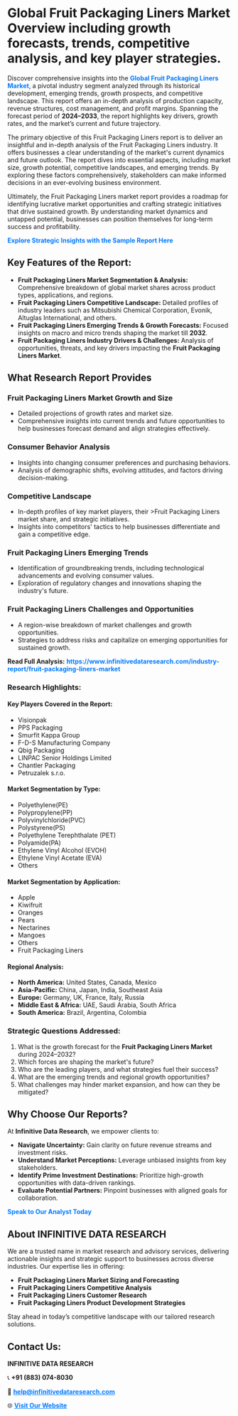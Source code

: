 <h1>Global Fruit Packaging Liners Market Overview including growth forecasts, trends, competitive analysis, and key player strategies.</h1>
<p>
Discover comprehensive insights into the 
<a href="https://www.infinitivedataresearch.com/industry-report/fruit-packaging-liners-market" rel="dofollow" style="color: #007BFF; text-decoration: none;"><strong>Global Fruit Packaging Liners Market</strong></a>, a pivotal industry segment analyzed through its historical development, emerging trends, growth prospects, and competitive landscape. This report offers an in-depth analysis of production capacity, revenue structures, cost management, and profit margins. Spanning the forecast period of <strong>2024–2033</strong>, the report highlights key drivers, growth rates, and the market’s current and future trajectory.
</p>
<p>
The primary objective of this Fruit Packaging Liners report is to deliver an insightful and in-depth analysis of the Fruit Packaging Liners industry. It offers businesses a clear understanding of the market's current dynamics and future outlook. The report dives into essential aspects, including market size, growth potential, competitive landscapes, and emerging trends. By exploring these factors comprehensively, stakeholders can make informed decisions in an ever-evolving business environment.
</p>
<p>
Ultimately, the Fruit Packaging Liners market report provides a roadmap for identifying lucrative market opportunities and crafting strategic initiatives that drive sustained growth. By understanding market dynamics and untapped potential, businesses can position themselves for long-term success and profitability.
</p>
<p>
<a href="https://www.infinitivedataresearch.com/request-sample/reportId=111010" style="color: #007BFF; text-decoration: none;"><strong>Explore Strategic Insights with the Sample Report Here</strong></a>
</p>

<h2>Key Features of the Report:</h2>
<ul>
<li><strong>Fruit Packaging Liners Market Segmentation & Analysis:</strong> Comprehensive breakdown of global market shares across product types, applications, and regions.</li>
<li><strong>Fruit Packaging Liners Competitive Landscape:</strong> Detailed profiles of industry leaders such as Mitsubishi Chemical Corporation, Evonik, Altuglas International, and others.</li>
<li><strong>Fruit Packaging Liners Emerging Trends & Growth Forecasts:</strong> Focused insights on macro and micro trends shaping the market till <strong>2032</strong>.</li>
<li><strong>Fruit Packaging Liners Industry Drivers & Challenges:</strong> Analysis of opportunities, threats, and key drivers impacting the <strong>Fruit Packaging Liners Market</strong>.</li>
</ul>

<h2>What Research Report Provides</h2>
<h3>Fruit Packaging Liners Market Growth and Size</h3>
<ul>
<li>Detailed projections of growth rates and market size.</li>
<li>Comprehensive insights into current trends and future opportunities to help businesses forecast demand and align strategies effectively.</li>
</ul>

<h3>Consumer Behavior Analysis</h3>
<ul>
<li>Insights into changing consumer preferences and purchasing behaviors.</li>
<li>Analysis of demographic shifts, evolving attitudes, and factors driving decision-making.</li>
</ul>

<h3>Competitive Landscape</h3>
<ul>
<li>In-depth profiles of key market players, their >Fruit Packaging Liners market share, and strategic initiatives.</li>
<li>Insights into competitors' tactics to help businesses differentiate and gain a competitive edge.</li>
</ul>

<h3>Fruit Packaging Liners Emerging Trends</h3>
<ul>
<li>Identification of groundbreaking trends, including technological advancements and evolving consumer values.</li>
<li>Exploration of regulatory changes and innovations shaping the industry's future.</li>
</ul>

<h3>Fruit Packaging Liners Challenges and Opportunities</h3>
<ul>
<li>A region-wise breakdown of market challenges and growth opportunities.</li>
<li>Strategies to address risks and capitalize on emerging opportunities for sustained growth.</li>
</ul>
<p><strong>Read Full Analysis:</strong> <a href="https://www.infinitivedataresearch.com/industry-report/fruit-packaging-liners-market" rel="dofollow" style="color: #007BFF; text-decoration: none;"><strong>https://www.infinitivedataresearch.com/industry-report/fruit-packaging-liners-market</strong></a></p>
<h3>Research Highlights:</h3>
<h4>Key Players Covered in the Report:</h4>
<ul><li>Visionpak</li><li>PPS Packaging</li><li>Smurfit Kappa Group</li><li>F-D-S Manufacturing Company</li><li>Qbig Packaging</li><li>LINPAC Senior Holdings Limited</li><li>Chantler Packaging</li><li>Petruzalek s.r.o.</li></ul>
<h4>Market Segmentation by Type:</h4>
<ul><li>Polyethylene(PE)</li><li>Polypropylene(PP)</li><li>Polyvinylchloride(PVC)</li><li>Polystyrene(PS)</li><li>Polyethylene Terephthalate (PET)</li><li>Polyamide(PA)</li><li>Ethylene Vinyl Alcohol (EVOH)</li><li>Ethylene Vinyl Acetate (EVA)</li><li>Others</li></ul>
<h4>Market Segmentation by Application:</h4>
<ul><li>Apple</li><li>Kiwifruit</li><li>Oranges</li><li>Pears</li><li>Nectarines</li><li>Mangoes</li><li>Others</li><li>Fruit Packaging Liners</li></ul>

<h4>Regional Analysis:</h4>
<ul>
<li><strong>North America:</strong> United States, Canada, Mexico</li>
<li><strong>Asia-Pacific:</strong> China, Japan, India, Southeast Asia</li>
<li><strong>Europe:</strong> Germany, UK, France, Italy, Russia</li>
<li><strong>Middle East & Africa:</strong> UAE, Saudi Arabia, South Africa</li>
<li><strong>South America:</strong> Brazil, Argentina, Colombia</li>
</ul>

<h3>Strategic Questions Addressed:</h3>
<ol>
<li>What is the growth forecast for the <strong>Fruit Packaging Liners Market</strong> during 2024–2032?</li>
<li>Which forces are shaping the market's future?</li>
<li>Who are the leading players, and what strategies fuel their success?</li>
<li>What are the emerging trends and regional growth opportunities?</li>
<li>What challenges may hinder market expansion, and how can they be mitigated?</li>
</ol>

<h2>Why Choose Our Reports?</h2>
<p>At <strong>Infinitive Data Research</strong>, we empower clients to:</p>
<ul>
<li><strong>Navigate Uncertainty:</strong> Gain clarity on future revenue streams and investment risks.</li>
<li><strong>Understand Market Perceptions:</strong> Leverage unbiased insights from key stakeholders.</li>
<li><strong>Identify Prime Investment Destinations:</strong> Prioritize high-growth opportunities with data-driven rankings.</li>
<li><strong>Evaluate Potential Partners:</strong> Pinpoint businesses with aligned goals for collaboration.</li>
</ul>
<p><a href="https://www.infinitivedataresearch.com/industry-report/fruit-packaging-liners-market" rel="dofollow" style="color: #007BFF; text-decoration: none;"><strong>Speak to Our Analyst Today</strong></a></p>

<h2>About INFINITIVE DATA RESEARCH</h2>
<p>We are a trusted name in market research and advisory services, delivering actionable insights and strategic support to businesses across diverse industries. Our expertise lies in offering:</p>
<ul>
<li><strong>Fruit Packaging Liners Market Sizing and Forecasting</strong></li>
<li><strong>Fruit Packaging Liners Competitive Analysis</strong></li>
<li><strong>Fruit Packaging Liners Customer Research</strong></li>
<li><strong>Fruit Packaging Liners Product Development Strategies</strong></li>
</ul>
<p>Stay ahead in today’s competitive landscape with our tailored research solutions.</p>

<h2>Contact Us:</h2>
<p><strong>INFINITIVE DATA RESEARCH</strong></p>
<p>📞 <strong>+91 (883) 074-8030</strong></p>
<p>📧 <strong><a href="mailto:help@infinitivedataresearch.com" style="color: #007BFF;">help@infinitivedataresearch.com</a></strong></p>
<p>🌐 <strong><a href="https://www.infinitivedataresearch.com" rel="dofollow" style="color: #007BFF;">Visit Our Website</a></strong></p>